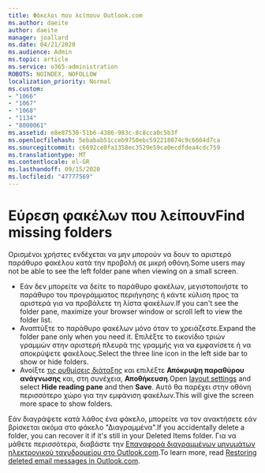 ```yaml
---
title: Φάκελοι που λείπουν Outlook.com
ms.author: daeite
author: daeite
manager: joallard
ms.date: 04/21/2020
ms.audience: Admin
ms.topic: article
ms.service: o365-administration
ROBOTS: NOINDEX, NOFOLLOW
localization_priority: Normal
ms.custom:
- "1066"
- "1067"
- "1068"
- "1134"
- "8000061"
ms.assetid: e8e87530-51b6-4386-983c-8c8cca0c5b3f
ms.openlocfilehash: 5ebabab51cceb9750ebc592218074c9c6604d7ca
ms.sourcegitcommit: c6692ce0fa1358ec3529e59ca0ecdfdea4cdc759
ms.translationtype: MT
ms.contentlocale: el-GR
ms.lasthandoff: 09/15/2020
ms.locfileid: "47777569"
---
```

# <a name="find-missing-folders"></a><span data-ttu-id="44bd5-102">Εύρεση φακέλων που λείπουν</span><span class="sxs-lookup"><span data-stu-id="44bd5-102">Find missing folders</span></span>

<span data-ttu-id="44bd5-103">Ορισμένοι χρήστες ενδέχεται να μην μπορούν να δουν το αριστερό παράθυρο φακέλου κατά την προβολή σε μικρή οθόνη.</span><span class="sxs-lookup"><span data-stu-id="44bd5-103">Some users may not be able to see the left folder pane when viewing on a small screen.</span></span>

- <span data-ttu-id="44bd5-104">Εάν δεν μπορείτε να δείτε το παράθυρο φακέλων, μεγιστοποιήστε το παράθυρο του προγράμματος περιήγησης ή κάντε κύλιση προς τα αριστερά για να προβάλετε τη λίστα φακέλων.</span><span class="sxs-lookup"><span data-stu-id="44bd5-104">If you can't see the folder pane, maximize your browser window or scroll left to view the folder list.</span></span>
- <span data-ttu-id="44bd5-105">Αναπτύξτε το παράθυρο φακέλων μόνο όταν το χρειάζεστε.</span><span class="sxs-lookup"><span data-stu-id="44bd5-105">Expand the folder pane only when you need it.</span></span> <span data-ttu-id="44bd5-106">Επιλέξτε το εικονίδιο τριών γραμμών στην αριστερή πλευρά της γραμμής για να εμφανίσετε ή να αποκρύψετε φακέλους.</span><span class="sxs-lookup"><span data-stu-id="44bd5-106">Select the three line icon in the left side bar to show or hide folders.</span></span>
- <span data-ttu-id="44bd5-107">Ανοίξτε [τις ρυθμίσεις διάταξης](https://outlook.live.com/mail/options/mail/layout) και επιλέξτε **Απόκρυψη παραθύρου ανάγνωσης** και, στη συνέχεια, **Αποθήκευση**.</span><span class="sxs-lookup"><span data-stu-id="44bd5-107">Open [layout settings](https://outlook.live.com/mail/options/mail/layout) and select **Hide reading pane** and then **Save**.</span></span> <span data-ttu-id="44bd5-108">Αυτό θα παρέχει στην οθόνη περισσότερο χώρο για την εμφάνιση φακέλων.</span><span class="sxs-lookup"><span data-stu-id="44bd5-108">This will give the screen more space to show folders.</span></span>

<span data-ttu-id="44bd5-109">Εάν διαγράψετε κατά λάθος ένα φάκελο, μπορείτε να τον ανακτήσετε εάν βρίσκεται ακόμα στο φάκελο "Διαγραμμένα".</span><span class="sxs-lookup"><span data-stu-id="44bd5-109">If you accidentally delete a folder, you can recover it if it's still in your Deleted Items folder.</span></span> <span data-ttu-id="44bd5-110">Για να μάθετε περισσότερα, διαβάστε την [Επαναφορά διαγραμμένων μηνυμάτων ηλεκτρονικού ταχυδρομείου στο Outlook.com](https://support.office.com/article/cf06ab1b-ae0b-418c-a4d9-4e895f83ed50).</span><span class="sxs-lookup"><span data-stu-id="44bd5-110">To learn more, read [Restoring deleted email messages in Outlook.com](https://support.office.com/article/cf06ab1b-ae0b-418c-a4d9-4e895f83ed50).</span></span>
